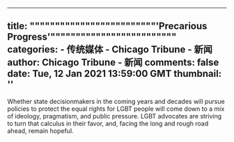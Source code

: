 
---
title: """""""""""""""""""""""""'Precarious Progress'"""""""""""""""""""""""""
categories: 
    - 传统媒体
    - Chicago Tribune - 新闻
author: Chicago Tribune - 新闻
comments: false
date: Tue, 12 Jan 2021 13:59:00 GMT
thumbnail: ''
---

<div>   
<div class="content">
    <div class="field field-name-body field-type-text-with-summary field-label-hidden">
      Whether state decisionmakers in the coming years and decades will pursue policies to protect the equal rights for LGBT people will come down to a mix of ideology, pragmatism, and public pressure. LGBT advocates are striving to turn that calculus in their favor, and, facing the long and rough road ahead, remain hopeful.  </div>  </div>

  
  
  
</div>
            